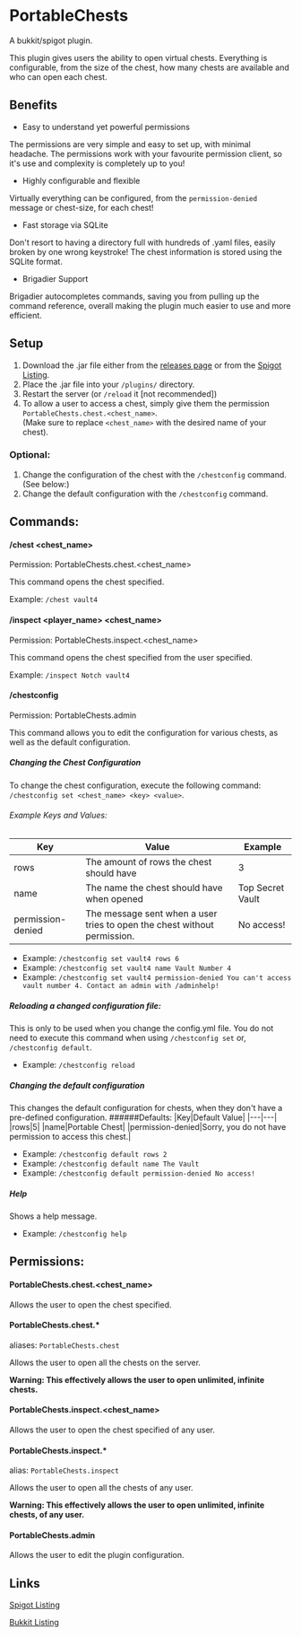 # PortableChests
A bukkit/spigot plugin.

This plugin gives users the ability to open virtual chests. Everything is configurable, from the size of the chest, how many chests are available and who can open each chest.

## Benefits
* Easy to understand yet powerful permissions

The permissions are very simple and easy to set up, with minimal headache. 
The permissions work with your favourite permission client, so it's use and complexity is completely up to you!
* Highly configurable and flexible

Virtually everything can be configured, from the `permission-denied` message or chest-size, for each chest!
* Fast storage via SQLite

Don't resort to having a directory full with hundreds of .yaml files, easily broken by one wrong keystroke! The chest information is stored using the SQLite format.

* Brigadier Support

Brigadier autocompletes commands, saving you from pulling up the command reference, overall making the plugin much easier to use and more efficient.

## Setup
1. Download the .jar file either from the [releases page](https://github.com/maxrumsey/PortableChests/releases) or from the [Spigot Listing](https://www.spigotmc.org/resources/portablechests.77408/).
2. Place the .jar file into your `/plugins/` directory. 
3. Restart the server (or `/reload` it [not recommended])
4. To allow a user to access a chest, simply give them the permission `PortableChests.chest.<chest_name>`. <br />
(Make sure to replace `<chest_name>` with the desired name of your chest).
### Optional:
1. Change the configuration of the chest with the `/chestconfig` command. (See below:)
2. Change the default configuration with the `/chestconfig` command.
## Commands:
#### /chest <chest_name>

Permission: PortableChests.chest.<chest_name>

This command opens the chest specified.

Example: `/chest vault4`
#### /inspect <player_name> <chest_name>

Permission: PortableChests.inspect.<chest_name>

This command opens the chest specified from the user specified.

Example: `/inspect Notch vault4`
#### /chestconfig

Permission: PortableChests.admin

This command allows you to edit the configuration for various chests, as well as the default configuration.
##### Changing the Chest Configuration
To change the chest configuration, execute the following command: `/chestconfig set <chest_name> <key> <value>`.

###### Example Keys and Values:
|Key|Value|Example|
|---|---|---|
|rows|The amount of rows the chest should have|3|
|name|The name the chest should have when opened|Top Secret Vault|
|permission-denied|The message sent when a user tries to open the chest without permission.|No access!|

* Example: `/chestconfig set vault4 rows 6`
* Example: `/chestconfig set vault4 name Vault Number 4`
* Example: `/chestconfig set vault4 permission-denied You can't access vault number 4. Contact an admin with /adminhelp!`
##### Reloading a changed configuration file:
This is only to be used when you change the config.yml file. You do not need to execute this command when using `/chestconfig set` or, `/chestconfig default`.
* Example: `/chestconfig reload`
##### Changing the default configuration
This changes the default configuration for chests, when they don't have a pre-defined configuration.
######Defaults:
|Key|Default Value|
|---|---|
|rows|5|
|name|Portable Chest|
|permission-denied|Sorry, you do not have permission to access this chest.|
* Example: `/chestconfig default rows 2`
* Example: `/chestconfig default name The Vault`
* Example: `/chestconfig default permission-denied No access!`
##### Help
Shows a help message.
* Example: `/chestconfig help`

## Permissions:

#### PortableChests.chest.<chest_name>
Allows the user to open the chest specified.

#### PortableChests.chest.*
aliases: `PortableChests.chest`

Allows the user to open all the chests on the server.

**Warning: This effectively allows the user to open unlimited, infinite chests.**

#### PortableChests.inspect.<chest_name>
Allows the user to open the chest specified of any user.

#### PortableChests.inspect.*
alias: `PortableChests.inspect`

Allows the user to open all the chests of any user.

**Warning: This effectively allows the user to open unlimited, infinite chests, of any user.**

#### PortableChests.admin
Allows the user to edit the plugin configuration.

## Links
[Spigot Listing](https://www.spigotmc.org/resources/portablechests.77408/)

[Bukkit Listing](https://dev.bukkit.org/projects/PortableChests)
